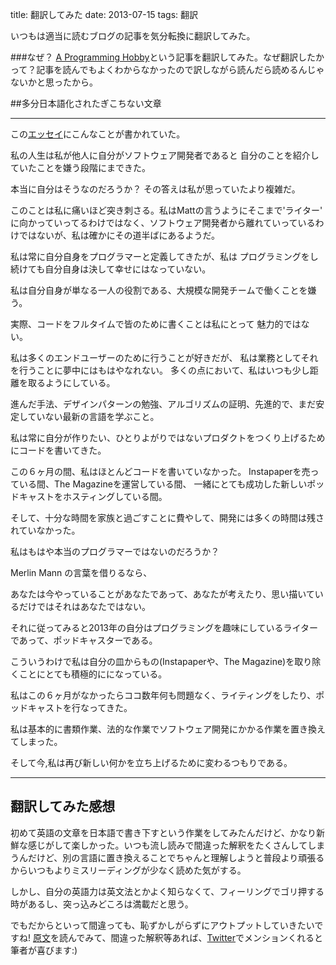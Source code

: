 title: 翻訳してみた
date: 2013-07-15
tags: 翻訳

いつもは適当に読むブログの記事を気分転換に翻訳してみた。

###なぜ？
<a href="http://www.marco.org/2013/07/12/a-programming-hobby" target="_blank">A Programming Hobby</a>という記事を翻訳してみた。なぜ翻訳したかって？記事を読んでもよくわからなかったので訳しながら読んだら読めるんじゃないかと思ったから。



##多分日本語化されたぎこちない文章

---------------------------------



この<a target="_blank" href="http://mattgemmell.com/2013/07/12/not-a-geek/">エッセイ</a>にこんなことが書かれていた。

  私の人生は私が他人に自分がソフトウェア開発者であると
  自分のことを紹介していたことを嫌う段階にまできた。

  本当に自分はそうなのだろうか？
  その答えは私が思っていたより複雑だ。


このことは私に痛いほど突き刺さる。私はMattの言うようにそこまで'ライター' に向かっていってるわけではなく、ソフトウェア開発者から離れていっているわけではないが、私は確かにその道半ばにあるようだ。

私は常に自分自身をプログラマーと定義してきたが、私は
プログラミングをし続けても自分自身は決して幸せにはなっていない。

私は自分自身が単なる一人の役割である、大規模な開発チームで働くことを嫌う。

実際、コードをフルタイムで皆のために書くことは私にとって
魅力的ではない。

私は多くのエンドユーザーのために行うことが好きだが、
私は業務としてそれを行うことに夢中にはもはやなれない。
多くの点において、私はいつも少し距離を取るようにしている。

進んだ手法、デザインパターンの勉強、アルゴリズムの証明、先進的で、まだ安定していない最新の言語を学ぶこと。

私は常に自分が作りたい、ひとりよがりではないプロダクトをつくり上げるためにコードを書いてきた。

この６ヶ月の間、私はほとんどコードを書いていなかった。
Instapaperを売っている間、The Magazineを運営している間、
一緒にとても成功した新しいポッドキャストをホスティングしている間。

そして、十分な時間を家族と過ごすことに費やして、開発には多くの時間は残されていなかった。

私はもはや本当のプログラマーではないのだろうか？

Merlin Mann の言葉を借りるなら、

あなたは今やっていることがあなたであって、あなたが考えたり、思い描いているだけではそれはあなたではない。

それに従ってみると2013年の自分はプログラミングを趣味にしているライターであって、ポッドキャスターである。

こういうわけで私は自分の皿からもの(Instapaperや、The Magazine)を取り除くことにとても積極的にになっている。

私はこの６ヶ月がなかったらココ数年何も問題なく、ライティングをしたり、ポッドキャストを行なってきた。

私は基本的に書類作業、法的な作業でソフトウェア開発にかかる作業を置き換えてしまった。

そして今,私は再び新しい何かを立ち上げるために変わるつもりである。

------


## 翻訳してみた感想


初めて英語の文章を日本語で書き下すという作業をしてみたんだけど、かなり新鮮な感じがして楽しかった。いつも流し読みで間違った解釈をたくさんしてしまうんだけど、別の言語に置き換えることでちゃんと理解しようと普段より頑張るからいつもよりミスリーディングが少なく読めた気がする。

しかし、自分の英語力は英文法とかよく知らなくて、フィーリングでゴリ押する時があるし、突っ込みどころは満載だと思う。

でもだからといって間違っても、恥ずかしがらずにアウトプットしていきたいですね! <a href="http://www.marco.org/2013/07/12/a-programming-hobby">原文</a>を読んでみて、間違った解釈等あれば、<a href="https://twitter.com/outsider_0219" target="_blank">Twitter</a>でメンションくれると筆者が喜びます:)




  
  
